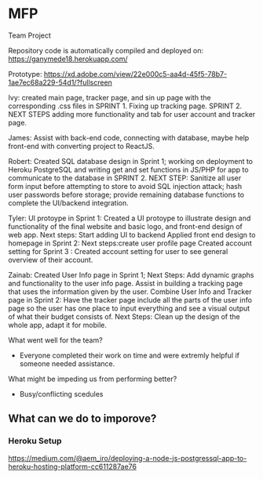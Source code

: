 # MFP
Team Project

Repository code is automatically compiled and deployed on:
https://ganymede18.herokuapp.com/

Prototype: https://xd.adobe.com/view/22e000c5-aa4d-45f5-78b7-1ae7ec68a229-54d1/?fullscreen


Ivy: created main page, tracker page, and sin up page with the corresponding .css files in SPRINT 1.  Fixing up tracking page. SPRINT 2. NEXT STEPS adding more functionality and tab for user account and tracker page. 

James: Assist with back-end code, connecting with database, maybe help front-end with converting project to ReactJS.

Robert: Created SQL database design in Sprint 1; working on deployment to Heroku PostgreSQL and writing get and set functions in JS/PHP for app to communicate to the database in SPRINT 2. NEXT STEP: Sanitize all user form input before attempting to store to avoid SQL injection attack; hash user passwords before storage; provide remaining database functions to complete the UI/backend integration.

Tyler:
UI protoype in Sprint 1:
Created a UI protoype to illustrate design and functionality of the final website and basic logo, and front-end design of web app. 
Next steps: Start adding UI to backend
Applied front end design to homepage in Sprint 2:
Next steps:create user profile page 
Created account setting for Sprint 3 :
Created account setting for user to see general overview of their account. 

Zainab:
Created User Info page in Sprint 1; 
Next Steps: Add dynamic graphs and functionality to the user info page. Assist in building a tracking page that uses the information given by the user.
Combine User Info and Tracker page in Sprint 2: Have the tracker page include all the parts of the user info page so the user has one place to input everything and see a visual output of what their budget consists of. 
Next Steps: Clean up the design of the whole app, adapt it for mobile.

What went well for the team?
- Everyone completed their work on time and were extremly helpful if someone needed assistance. 

What might be impeding us from performing better?
- Busy/conflicting scedules 

What can we do to imporove? 
- 

### Heroku Setup
https://medium.com/@aem_iro/deploying-a-node-js-postgressql-app-to-heroku-hosting-platform-cc611287ae76

